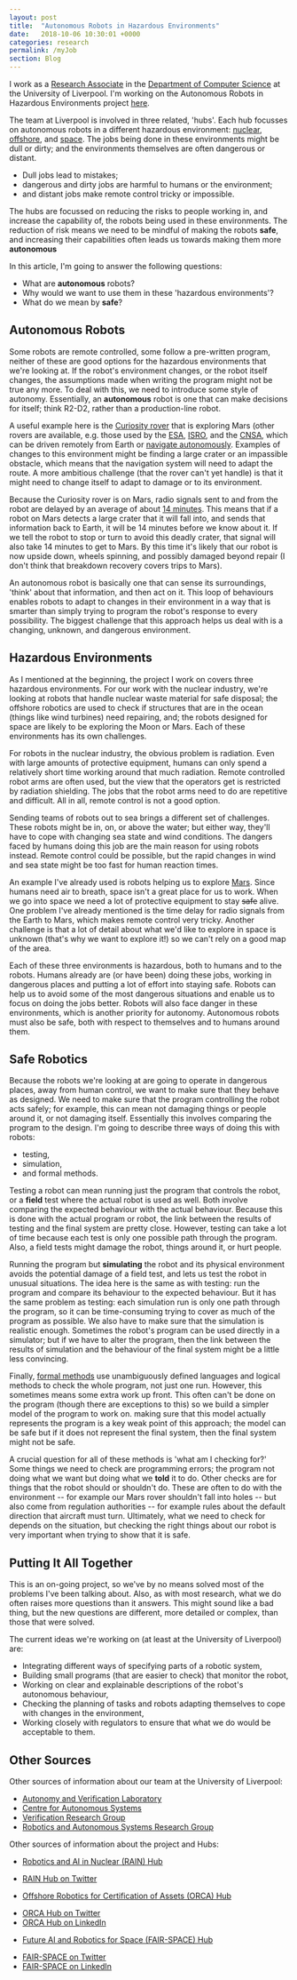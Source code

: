 ```yaml
---
layout: post
title:  "Autonomous Robots in Hazardous Environments"
date:   2018-10-06 10:30:01 +0000
categories: research
permalink: /myJob
section: Blog
---
```


I work as a [Research Associate](https://en.wikipedia.org/wiki/Academic_ranks_in_the_United_Kingdom) in the [Department of Computer Science](https://www.liverpool.ac.uk/computer-science/) at the University of Liverpool. I'm working on the Autonomous Robots in Hazardous Environments project [here](https://www.epsrc.ac.uk/funding/calls/raihubs/).

The team at Liverpool is involved in three related, 'hubs'. Each hub focusses on autonomous robots in a different hazardous environment: [nuclear](http://rainhub.org.uk/), [offshore](https://orcahub.org/), and [space](https://www.fairspacehub.org/). The jobs being done in these environments might be dull or dirty; and the environments themselves are often dangerous or distant.

* Dull jobs lead to mistakes;
* dangerous and dirty jobs are harmful to humans or the environment;
* and distant jobs make remote control tricky or impossible.

The hubs are focussed on reducing the risks to people working in, and increase the capability of, the robots being used in these environments. The reduction of risk means we need to be mindful of making the robots __safe__, and increasing their capabilities often leads us towards making them more __autonomous__

In this article, I'm going to answer the following questions:
* What are __autonomous__ robots?
* Why would we want to use them in these 'hazardous environments'?
* What do we mean by __safe__?

## Autonomous Robots

Some robots are remote controlled, some follow a pre-written program, neither of these are good options for the hazardous environments that we're looking at. If the robot's environment changes, or the robot itself changes, the assumptions made when writing the program might not be true any more. To deal with this, we need to introduce some style of autonomy. Essentially, an __autonomous__ robot is one that can make decisions for itself; think R2-D2, rather than a production-line robot.

A useful example here is the [Curiosity rover](https://mars.nasa.gov/msl/) that is exploring Mars (other rovers are available, e.g. those used by the  [ESA](exploration.esa.int/mars), [ISRO](www.isro.gov.in/gslv-f10-chandrayaan-2-mission), and the [CNSA](eoportal.org/web/eoportal/satellite-missions/content/-/article/chang-e-4), which can be driven remotely from Earth or [navigate autonomously](https://www.jpl.nasa.gov/news/news.php?release=2013-259). Examples of changes to this environment might be finding a large crater or an impassible obstacle, which means that the navigation system will need to adapt the route. A more ambitious challenge (that the rover can't yet handle) is that it might need to change itself to adapt to damage or to its environment.

Because the Curiosity rover is on Mars, radio signals sent to and from the robot are delayed by an average of about [14 minutes](http://blogs.esa.int/mex/2012/08/05/time-delay-between-mars-and-earth/). This means that if a robot on Mars detects a large crater that it will fall into, and sends that information back to Earth, it will be 14 minutes before we know about it. If we tell the robot to stop or turn to avoid this deadly crater, that signal will also take 14 minutes to get to Mars. By this time it's likely that our robot is now upside down, wheels spinning, and possibly damaged beyond repair (I don't think that breakdown recovery covers trips to Mars).

An autonomous robot is basically one that can sense its surroundings, 'think' about that information, and then act on it. This loop of behaviours enables robots to adapt to changes in their environment in a way that is smarter than simply trying to program the robot's response to every possibility. The biggest challenge that this approach helps us deal with is a changing, unknown, and dangerous environment.


## Hazardous Environments

As I mentioned at the beginning, the project I work on covers three hazardous environments. For our work with the nuclear industry, we're looking at robots that handle nuclear waste material for safe disposal; the offshore robotics are used to check if structures that are in the ocean (things like wind turbines) need repairing, and; the robots designed for space are likely to be exploring the Moon or Mars. Each of these environments has its own challenges.

For robots in the nuclear industry, the obvious problem is radiation. Even with large amounts of protective equipment, humans can only spend a relatively short time working around that much radiation. Remote controlled robot arms are often used, but the view that the operators get is restricted by radiation shielding. The jobs that the robot arms need to do are repetitive and difficult. All in all, remote control is not a good option.

Sending teams of robots out to sea brings a different set of challenges. These robots might be in, on, or above the water; but either way, they'll have to cope with changing sea state and wind conditions. The dangers faced by humans doing this job are the main reason for using robots instead. Remote control could be possible, but the rapid changes in wind and sea state might be too fast for human reaction times.

An example I've already used is robots helping us to explore [Mars](https://mars.nasa.gov/msl/). Since humans need air to breath, space isn't a great place for us to work. When we go into space we need a lot of protective equipment to stay ~~safe~~ alive. One problem I've already mentioned is the time delay for radio signals from the Earth to Mars, which makes remote control very tricky. Another challenge is that a lot of detail about what we'd like to explore in space is unknown (that's why we want to explore it!) so we can't rely on a good map of the area.

Each of these three environments is hazardous, both to humans and to the robots. Humans already are (or have been) doing these jobs, working in dangerous places and putting a lot of effort into staying safe. Robots can help us to avoid some of the most dangerous situations and enable us to focus on doing the jobs better. Robots will also face danger in these environments, which is another priority for autonomy. Autonomous robots must also be safe, both with respect to themselves and to humans around them.


## Safe Robotics

Because the robots we're looking at are going to operate in dangerous places, away from human control, we want to make sure that they behave as designed. We need to make sure that the program controlling the robot acts safely; for example, this can mean not damaging things or people around it, or not damaging itself. Essentially this involves comparing the program to the design. I'm going to describe three ways of doing this with robots:
* testing,
* simulation,
* and formal methods.

Testing a robot can mean running just the program that controls the robot, or a __field__ test where the actual robot is used as well. Both involve comparing the expected behaviour with the actual behaviour. Because this is done with the actual program or robot, the link between the results of testing and the final system are pretty close. However, testing can take a lot of time because each test is only one possible path through the program. Also, a field tests might damage the robot, things around it, or hurt people.

Running the program but __simulating__ the robot and its physical environment avoids the potential damage of a field test, and lets us test the robot in unusual situations. The idea here is the same as with testing: run the program and compare its behaviour to the expected behaviour. But it has the same problem as testing: each simulation run is only one path through the program, so it can be time-consuming trying to cover as much of the program as possible. We also have to make sure that the simulation is realistic enough. Sometimes the robot's program can be used directly in a simulator; but if we have to alter the program, then the link between the results of simulation and the behaviour of the final system might be a little less convincing.

Finally, [formal methods](https://en.wikipedia.org/wiki/Formal_methods) use unambiguously defined languages and logical methods to check the whole program, not just one run. However, this sometimes means some extra work up front. This often can't be done on the program (though there are exceptions to this) so we build a simpler model of the program to work on. making sure that this model actually represents the program is a key weak point of this approach; the model can be safe but if it does not represent the final system, then the final system might not be safe.

A crucial question for all of these methods is 'what am I checking for?' Some things we need to check are programming errors; the program not doing what we want but doing what we __told__ it to do. Other checks are for things that the robot should or shouldn't do. These are often to do with the environment -- for example our Mars rover shouldn't fall into holes -- but also come from regulation authorities -- for example rules about the default direction that aircraft must turn. Ultimately, what we need to check for depends on the situation, but checking the right things about our robot is very important when trying to show that it is safe.


## Putting It All Together

This is an on-going project, so we've by no means solved most of the problems I've been talking about. Also, as with most research, what we do often raises more questions than it answers. This might sound like a bad thing, but the new questions are different, more detailed or complex, than those that were solved.

The current ideas we're working on (at least at the University of Liverpool) are:
* Integrating different ways of specifying parts of a robotic system,
* Building small programs (that are easier to check) that monitor the robot,
* Working on clear and explainable descriptions of the robot's autonomous behaviour,
* Checking the planning of tasks and robots adapting themselves to cope with changes in the environment,
* Working closely with regulators to ensure that what we do would be acceptable to them.

## Other Sources

Other sources of information about our team at the University of Liverpool:

*  [Autonomy and Verification Laboratory](http://cgi.csc.liv.ac.uk/~matt/AVLab/)
*  [Centre for Autonomous Systems](https://www.liverpool.ac.uk/autonomous-systems/)
*  [Verification Research Group](https://www.liverpool.ac.uk/computer-science/research/artificial-intelligence/verification/)
*  [Robotics and Autonomous Systems Research Group](https://www.liverpool.ac.uk/computer-science/research/artificial-intelligence/robotics/)

Other sources of information about the project and Hubs:

*  [Robotics and AI in Nuclear (RAIN) Hub](http://rainhub.org.uk/)
  - [RAIN Hub on Twitter](https://twitter.com/@RAIN_hub)

*  [Offshore Robotics for Certification of Assets (ORCA) Hub](https://orcahub.org/)
  - [ORCA Hub on Twitter](https://twitter.com/ORCA_Hub)
  - [ORCA Hub on LinkedIn](https://www.linkedin.com/company/orca-hub/)

*  [Future AI and Robotics for Space (FAIR-SPACE) Hub](https://www.fairspacehub.org/)
  - [FAIR-SPACE on Twitter](https://twitter.com/fair_space_hub)
  - [FAIR-SPACE on LinkedIn](https://www.linkedin.com/company/fairspacehub/)
